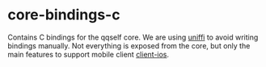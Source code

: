 # core-bindings-c

Contains C bindings for the qqself core. We are using [uniffi](https://github.com/mozilla/uniffi-rs) to avoid writing bindings manually. Not everything is exposed from the core, but only the main features to support mobile client [client-ios](../client-ios).
